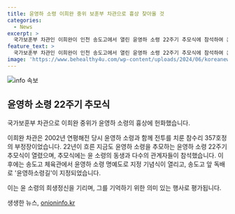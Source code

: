```yaml
---
title: 윤영하 소령 이희완 중위 보훈부 차관으로 흉상 찾아올 것
categories:
  - News
excerpt: >
  국가보훈부 차관인 이희완이 인천 송도고에서 열린 윤영하 소령 22주기 추모식에 참석하여 윤 소령의 흉상에 헌화했다. 연평해전 당시 윤 소령과 함께 전투를 치른 이 차관은 그의 희생정신을 기억하며 감회를 밝혔고, 추모식에는 200여명의 인물이 참석했다. 송도고 앞 독배로 일대 465m 구간이 ‘윤영하 소령길’로 지정되었으며, 이를 통해 윤 소령의 희생정신을 기리는 의미를 전했다.
feature_text: >
  국가보훈부 차관인 이희완이 인천 송도고에서 열린 윤영하 소령 22주기 추모식에 참석하여 윤 소령의 흉상에 헌화했다. 연평해전 당시 윤 소령과 함께 전투를 치른 이 차관은 그의 희생정신을 기억하며 감회를 밝혔고, 추모식에는 200여명의 인물이 참석했다. 송도고 앞 독배로 일대 465m 구간이 ‘윤영하 소령길’로 지정되었으며, 이를 통해 윤 소령의 희생정신을 기리는 의미를 전했다.
image: 'https://www.behealthy4u.com/wp-content/uploads/2024/06/koreanews.jpg'
---
```


<p><img src="https://www.behealthy4u.com/wp-content/uploads/2024/06/koreanews.jpg" alt="info 속보" /></p>

<h2 data-ke-size="size26">윤영하 소령 22주기 추모식</h2>

<p>국가보훈부 차관으로 이희완 중위가 윤영하 소령의 흉상에 헌화했습니다.</p>

<p>이희완 차관은 2002년 연평해전 당시 윤영하 소령과 함께 전투를 치룬 참수리 357호정의 부정장이었습니다. 22년이 흐른 지금도 윤영하 소령을 추모하는 윤영하 소령 22주기 추모식이 열렸으며, 추모식에는 윤 소령의 동생과 다수의 관계자들이 참석했습니다. 이후에는 송도고 체육관에서 윤영하 소령 명예도로 지정 기념식이 열리고, 송도고 앞 독배로 '윤영하소령길'이 지정되었습니다.</p>

<p>이는 윤 소령의 희생정신을 기리며, 그를 기억하기 위한 의미 있는 행사로 평가됩니다.</p>
생생한 뉴스, <a href="https://onioninfo.kr" rel="dofollow">onioninfo.kr</a>


